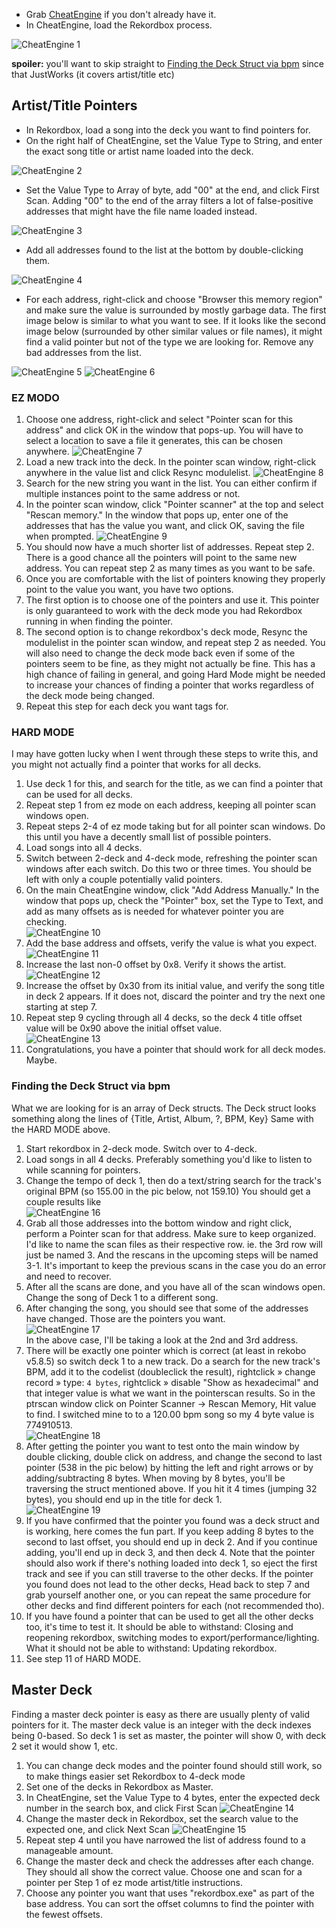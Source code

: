 * Grab [CheatEngine](https://www.cheatengine.org/downloads.php) if you don't already have it.
* In CheatEngine, load the Rekordbox process.

![CheatEngine 1](img/ce-1.png)

**spoiler:** you'll want to skip straight to [Finding the Deck Struct via bpm](#finding-the-deck-struct-via-bpm) since that JustWorks (it covers artist/title etc)

## Artist/Title Pointers
* In Rekordbox, load a song into the deck you want to find pointers for.
* On the right half of CheatEngine, set the Value Type to String, and enter the exact song title or artist name loaded into the deck.

![CheatEngine 2](img/ce-2.png)

* Set the Value Type to Array of byte, add "00" at the end, and click First Scan. Adding "00" to the end of the array filters a lot of false-positive addresses that might have the file name loaded instead.

![CheatEngine 3](img/ce-3.png)

* Add all addresses found to the list at the bottom by double-clicking them.

![CheatEngine 4](img/ce-4.png)

* For each address, right-click and choose "Browser this memory region" and make sure the value is surrounded by mostly garbage data. The first image below is similar to what you want to see. If it looks like the second image below (surrounded by other similar values or file names), it might find a valid pointer but not of the type we are looking for. Remove any bad addresses from the list.

![CheatEngine 5](img/ce-5.png)
![CheatEngine 6](img/ce-6.png)

### EZ MODO
1. Choose one address, right-click and select "Pointer scan for this address" and click OK in the window that pops-up. You will have to select a location to save a file it generates, this can be chosen anywhere. ![CheatEngine 7](img/ce-7.png)
2. Load a new track into the deck. In the pointer scan window, right-click anywhere in the value list and click Resync modulelist. ![CheatEngine 8](img/ce-8.png)
3. Search for the new string you want in the list. You can either confirm if multiple instances point to the same address or not.
4. In the pointer scan window, click "Pointer scanner" at the top and select "Rescan memory." In the window that pops up, enter one of the addresses that has the value you want, and click OK, saving the file when prompted. ![CheatEngine 9](img/ce-9.png)
5. You should now have a much shorter list of addresses. Repeat step 2. There is a good chance all the pointers will point to the same new address. You can repeat step 2 as many times as you want to be safe.
6. Once you are comfortable with the list of pointers knowing they properly point to the value you want, you have two options.
  1. The first option is to choose one of the pointers and use it. This pointer is only guaranteed to work with the deck mode you had Rekordbox running in when finding the pointer.
  2. The second option is to change rekordbox's deck mode, Resync the modulelist in the pointer scan window, and repeat step 2 as needed. You will also need to change the deck mode back even if some of the pointers seem to be fine, as they might not actually be fine. This has a high chance of failing in general, and going Hard Mode might be needed to increase your chances of finding a pointer that works regardless of the deck mode being changed.
7. Repeat this step for each deck you want tags for.

### HARD MODE
I may have gotten lucky when I went through these steps to write this, and you might not actually find a pointer that works for all decks.

1. Use deck 1 for this, and search for the title, as we can find a pointer that can be used for all decks.
2. Repeat step 1 from ez mode on each address, keeping all pointer scan windows open.
3. Repeat steps 2-4 of ez mode taking but for all pointer scan windows. Do this until you have a decently small list of possible pointers.
4. Load songs into all 4 decks.
5. Switch between 2-deck and 4-deck mode, refreshing the pointer scan windows after each switch. Do this two or three times. You should be left with only a couple potentially valid pointers.
6. On the main CheatEngine window, click "Add Address Manually." In the window that pops up, check the "Pointer" box, set the Type to Text, and add as many offsets as is needed for whatever pointer you are checking.  
![CheatEngine 10](img/ce-10.png)
7. Add the base address and offsets, verify the value is what you expect.  
![CheatEngine 11](img/ce-11.png)
8. Increase the last non-0 offset by 0x8. Verify it shows the artist.  
![CheatEngine 12](img/ce-12.png)
9. Increase the offset by 0x30 from its initial value, and verify the song title in deck 2 appears. If it does not, discard the pointer and try the next one starting at step 7. 
10. Repeat step 9 cycling through all 4 decks, so the deck 4 title offset value will be 0x90 above the initial offset value.  
![CheatEngine 13](img/ce-13.png)
11. Congratulations, you have a pointer that should work for all deck modes. Maybe.

### Finding the Deck Struct via bpm
What we are looking for is an array of Deck structs. The Deck struct looks something along the lines of {Title, Artist, Album, ?, BPM, Key} Same with the HARD MODE above.

1. Start rekordbox in 2-deck mode. Switch over to 4-deck.
2. Load songs in all 4 decks. Preferably something you'd like to listen to while scanning for pointers.
3. Change the tempo of deck 1, then do a text/string search for the track's original BPM (so 155.00 in the pic below, not 159.10) You should get a couple results like<br>
![CheatEngine 16](img/ce-16.png)<br>
4. Grab all those addresses into the bottom window and right click, perform a Pointer scan for that address. Make sure to keep organized. I'd like to name the scan files as their respective row. ie. the 3rd row will just be named 3. And the rescans in the upcoming steps will be named 3-1. It's important to keep the previous scans in the case you do an error and need to recover.
5. After all the scans are done, and you have all of the scan windows open. Change the song of Deck 1 to a different song.
6. After changing the song, you should see that some of the addresses have changed. Those are the pointers you want.<br>
![CheatEngine 17](img/ce-17.png)<br>
In the above case, I'll be taking a look at the 2nd and 3rd address.
7. There will be exactly one pointer which is correct (at least in rekobo v5.8.5) so switch deck 1 to a new track. Do a search for the new track's BPM, add it to the codelist (doubleclick the result), rightclick » change record » type: `4 bytes`, rightclick » disable "Show as hexadecimal" and that integer value is what we want in the pointerscan results. So in the ptrscan window click on Pointer Scanner -> Rescan Memory, Hit value to find. I switched mine to to a 120.00 bpm song so my 4 byte value is 774910513.<br>
![CheatEngine 18](img/ce-18.png)
8. After getting the pointer you want to test onto the main window by double clicking, double click on address, and change the second to last pointer (538 in the pic below) by hitting the left and right arrows or by adding/subtracting 8 bytes. When moving by 8 bytes, you'll be traversing the struct mentioned above. If you hit it 4 times (jumping 32 bytes), you should end up in the title for deck 1.<br>
![CheatEngine 19](img/ce-19.png)
9. If you have confirmed that the pointer you found was a deck struct and is working, here comes the fun part. If you keep adding 8 bytes to the second to last offset, you should end up in deck 2. And if you continue adding, you'll end up in deck 3, and then deck 4. Note that the pointer should also work if there's nothing loaded into deck 1, so eject the first track and see if you can still traverse to the other decks. If the pointer you found does not lead to the other decks, Head back to step 7 and grab yourself another one, or you can repeat the same procedure for other decks and find different pointers for each (not recommended tho).
10. If you have found a pointer that can be used to get all the other decks too, it's time to test it. It should be able to withstand: Closing and reopening rekordbox,  switching modes to export/performance/lighting. What it should not be able to withstand: Updating rekordbox.
11. See step 11 of HARD MODE.


## Master Deck
Finding a master deck pointer is easy as there are usually plenty of valid pointers for it. The master deck value is an integer with the deck indexes being 0-based. So deck 1 is set as master, the pointer will show 0, with deck 2 set it would show 1, etc.

1. You can change deck modes and the pointer found should still work, so to make things easier set Rekordbox to 4-deck mode
2. Set one of the decks in Rekordbox as Master.
3. In CheatEngine, set the Value Type to 4 bytes, enter the expected deck number in the search box, and click First Scan ![CheatEngine 14](img/ce-14.png)
4. Change the master deck in Rekordbox, set the search value to the expected one, and click Next Scan ![CheatEngine 15](img/ce-15.png)
5. Repeat step 4 until you have narrowed the list of address found to a manageable amount.
6. Change the master deck and check the addresses after each change. They should all show  the correct value. Choose one and scan for a pointer per Step 1 of ez mode artist/title instructions.
7. Choose any pointer you want that uses "rekordbox.exe" as part of the base address. You can sort the offset columns to find the pointer with the fewest offsets.